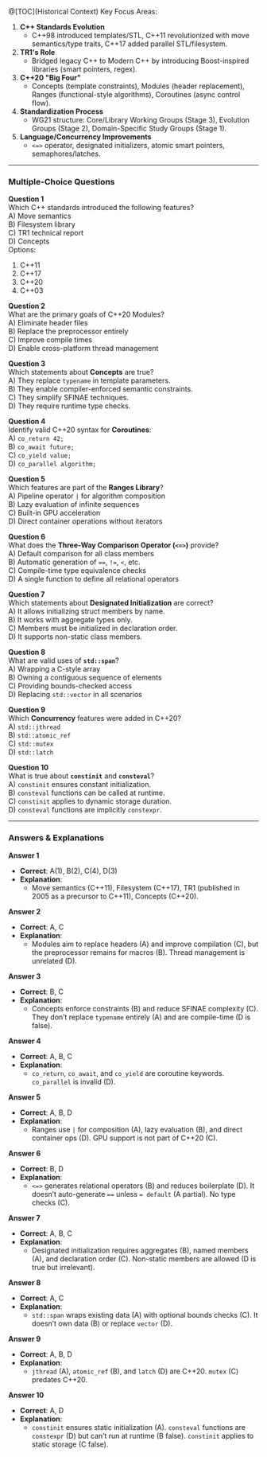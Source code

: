 
@[TOC](Historical Context)
Key Focus Areas:
1. **C++ Standards Evolution**  
   - C++98 introduced templates/STL, C++11 revolutionized with move semantics/type traits, C++17 added parallel STL/filesystem.
2. **TR1's Role**  
   - Bridged legacy C++ to Modern C++ by introducing Boost-inspired libraries (smart pointers, regex).
3. **C++20 "Big Four"**  
   - Concepts (template constraints), Modules (header replacement), Ranges (functional-style algorithms), Coroutines (async control flow).
4. **Standardization Process**  
   - WG21 structure: Core/Library Working Groups (Stage 3), Evolution Groups (Stage 2), Domain-Specific Study Groups (Stage 1).
5. **Language/Concurrency Improvements**  
   - `<=>` operator, designated initializers, atomic smart pointers, semaphores/latches.

---

### Multiple-Choice Questions

**Question 1**  
Which C++ standards introduced the following features?  
A) Move semantics  
B) Filesystem library  
C) TR1 technical report  
D) Concepts  
Options:  
1. C++11  
2. C++17  
3. C++20  
4. C++03  

**Question 2**  
What are the primary goals of C++20 Modules?  
A) Eliminate header files  
B) Replace the preprocessor entirely  
C) Improve compile times  
D) Enable cross-platform thread management  

**Question 3**  
Which statements about **Concepts** are true?  
A) They replace `typename` in template parameters.  
B) They enable compiler-enforced semantic constraints.  
C) They simplify SFINAE techniques.  
D) They require runtime type checks.  

**Question 4**  
Identify valid C++20 syntax for **Coroutines**:  
A) `co_return 42;`  
B) `co_await future;`  
C) `co_yield value;`  
D) `co_parallel algorithm;`  

**Question 5**  
Which features are part of the **Ranges Library**?  
A) Pipeline operator `|` for algorithm composition  
B) Lazy evaluation of infinite sequences  
C) Built-in GPU acceleration  
D) Direct container operations without iterators  

**Question 6**  
What does the **Three-Way Comparison Operator (`<=>`)** provide?  
A) Default comparison for all class members  
B) Automatic generation of `==`, `!=`, `<`, etc.  
C) Compile-time type equivalence checks  
D) A single function to define all relational operators  

**Question 7**  
Which statements about **Designated Initialization** are correct?  
A) It allows initializing struct members by name.  
B) It works with aggregate types only.  
C) Members must be initialized in declaration order.  
D) It supports non-static class members.  

**Question 8**  
What are valid uses of **`std::span`**?  
A) Wrapping a C-style array  
B) Owning a contiguous sequence of elements  
C) Providing bounds-checked access  
D) Replacing `std::vector` in all scenarios  

**Question 9**  
Which **Concurrency** features were added in C++20?  
A) `std::jthread`  
B) `std::atomic_ref`  
C) `std::mutex`  
D) `std::latch`  

**Question 10**  
What is true about **`constinit`** and **`consteval`**?  
A) `constinit` ensures constant initialization.  
B) `consteval` functions can be called at runtime.  
C) `constinit` applies to dynamic storage duration.  
D) `consteval` functions are implicitly `constexpr`.  

---

### Answers & Explanations

**Answer 1**  
- **Correct**: A(1), B(2), C(4), D(3)  
- **Explanation**:  
  - Move semantics (C++11), Filesystem (C++17), TR1 (published in 2005 as a precursor to C++11), Concepts (C++20).

**Answer 2**  
- **Correct**: A, C  
- **Explanation**:  
  - Modules aim to replace headers (A) and improve compilation (C), but the preprocessor remains for macros (B). Thread management is unrelated (D).

**Answer 3**  
- **Correct**: B, C  
- **Explanation**:  
  - Concepts enforce constraints (B) and reduce SFINAE complexity (C). They don’t replace `typename` entirely (A) and are compile-time (D is false).

**Answer 4**  
- **Correct**: A, B, C  
- **Explanation**:  
  - `co_return`, `co_await`, and `co_yield` are coroutine keywords. `co_parallel` is invalid (D).

**Answer 5**  
- **Correct**: A, B, D  
- **Explanation**:  
  - Ranges use `|` for composition (A), lazy evaluation (B), and direct container ops (D). GPU support is not part of C++20 (C).

**Answer 6**  
- **Correct**: B, D  
- **Explanation**:  
  - `<=>` generates relational operators (B) and reduces boilerplate (D). It doesn’t auto-generate `==` unless `= default` (A partial). No type checks (C).

**Answer 7**  
- **Correct**: A, B, C  
- **Explanation**:  
  - Designated initialization requires aggregates (B), named members (A), and declaration order (C). Non-static members are allowed (D is true but irrelevant).

**Answer 8**  
- **Correct**: A, C  
- **Explanation**:  
  - `std::span` wraps existing data (A) with optional bounds checks (C). It doesn’t own data (B) or replace `vector` (D).

**Answer 9**  
- **Correct**: A, B, D  
- **Explanation**:  
  - `jthread` (A), `atomic_ref` (B), and `latch` (D) are C++20. `mutex` (C) predates C++20.

**Answer 10**  
- **Correct**: A, D  
- **Explanation**:  
  - `constinit` ensures static initialization (A). `consteval` functions are `constexpr` (D) but can’t run at runtime (B false). `constinit` applies to static storage (C false).